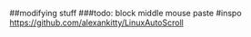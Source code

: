 ##modifying stuff
###todo: block middle mouse paste
#inspo https://github.com/alexankitty/LinuxAutoScroll
